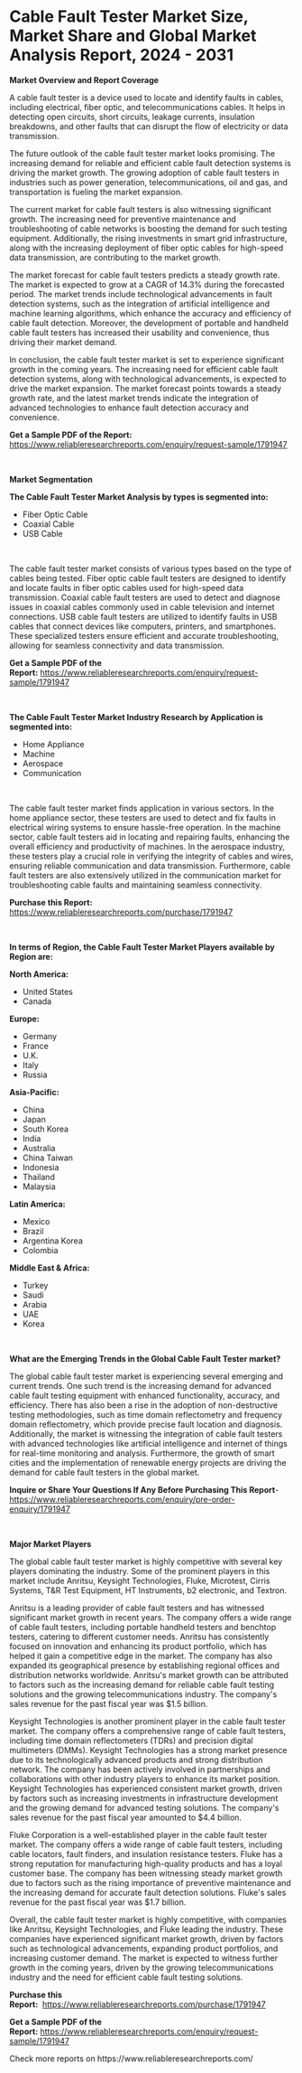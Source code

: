 <p><h1>Cable Fault Tester Market Size, Market Share and Global Market Analysis Report, 2024 - 2031</h1></p><p><strong>Market Overview and Report Coverage</strong></p>
<p><p>A cable fault tester is a device used to locate and identify faults in cables, including electrical, fiber optic, and telecommunications cables. It helps in detecting open circuits, short circuits, leakage currents, insulation breakdowns, and other faults that can disrupt the flow of electricity or data transmission.</p><p>The future outlook of the cable fault tester market looks promising. The increasing demand for reliable and efficient cable fault detection systems is driving the market growth. The growing adoption of cable fault testers in industries such as power generation, telecommunications, oil and gas, and transportation is fueling the market expansion.</p><p>The current market for cable fault testers is also witnessing significant growth. The increasing need for preventive maintenance and troubleshooting of cable networks is boosting the demand for such testing equipment. Additionally, the rising investments in smart grid infrastructure, along with the increasing deployment of fiber optic cables for high-speed data transmission, are contributing to the market growth.</p><p>The market forecast for cable fault testers predicts a steady growth rate. The market is expected to grow at a CAGR of 14.3% during the forecasted period. The market trends include technological advancements in fault detection systems, such as the integration of artificial intelligence and machine learning algorithms, which enhance the accuracy and efficiency of cable fault detection. Moreover, the development of portable and handheld cable fault testers has increased their usability and convenience, thus driving their market demand.</p><p>In conclusion, the cable fault tester market is set to experience significant growth in the coming years. The increasing need for efficient cable fault detection systems, along with technological advancements, is expected to drive the market expansion. The market forecast points towards a steady growth rate, and the latest market trends indicate the integration of advanced technologies to enhance fault detection accuracy and convenience.</p></p>
<p><strong>Get a Sample PDF of the Report:</strong> <a href="https://www.reliableresearchreports.com/enquiry/request-sample/1791947">https://www.reliableresearchreports.com/enquiry/request-sample/1791947</a></p>
<p>&nbsp;</p>
<p><strong>Market Segmentation</strong></p>
<p><strong>The Cable Fault Tester Market Analysis by types is segmented into:</strong></p>
<p><ul><li>Fiber Optic Cable</li><li>Coaxial Cable</li><li>USB Cable</li></ul></p>
<p>&nbsp;</p>
<p><p>The cable fault tester market consists of various types based on the type of cables being tested. Fiber optic cable fault testers are designed to identify and locate faults in fiber optic cables used for high-speed data transmission. Coaxial cable fault testers are used to detect and diagnose issues in coaxial cables commonly used in cable television and internet connections. USB cable fault testers are utilized to identify faults in USB cables that connect devices like computers, printers, and smartphones. These specialized testers ensure efficient and accurate troubleshooting, allowing for seamless connectivity and data transmission.</p></p>
<p><strong>Get a Sample PDF of the Report:</strong>&nbsp;<a href="https://www.reliableresearchreports.com/enquiry/request-sample/1791947">https://www.reliableresearchreports.com/enquiry/request-sample/1791947</a></p>
<p>&nbsp;</p>
<p><strong>The Cable Fault Tester Market Industry Research by Application is segmented into:</strong></p>
<p><ul><li>Home Appliance</li><li>Machine</li><li>Aerospace</li><li>Communication</li></ul></p>
<p>&nbsp;</p>
<p><p>The cable fault tester market finds application in various sectors. In the home appliance sector, these testers are used to detect and fix faults in electrical wiring systems to ensure hassle-free operation. In the machine sector, cable fault testers aid in locating and repairing faults, enhancing the overall efficiency and productivity of machines. In the aerospace industry, these testers play a crucial role in verifying the integrity of cables and wires, ensuring reliable communication and data transmission. Furthermore, cable fault testers are also extensively utilized in the communication market for troubleshooting cable faults and maintaining seamless connectivity.</p></p>
<p><strong>Purchase this Report:</strong>&nbsp; <a href="https://www.reliableresearchreports.com/purchase/1791947">https://www.reliableresearchreports.com/purchase/1791947</a></p>
<p>&nbsp;</p>
<p><strong>In terms of Region, the Cable Fault Tester Market Players available by Region are:</strong></p>
<p>
    <p> <strong> North America: </strong>
        <ul>
            <li>United States</li>
            <li>Canada</li>
        </ul>
        </p> 
    <p> <strong> Europe: </strong>
        <ul>
            <li>Germany</li>
            <li>France</li>
            <li>U.K.</li>
            <li>Italy</li>
            <li>Russia</li>
        </ul>
        </p> 
    <p> <strong> Asia-Pacific: </strong>
        <ul>
            <li>China</li>
            <li>Japan</li>
            <li>South Korea</li>
            <li>India</li>
            <li>Australia</li>
            <li>China Taiwan</li>
            <li>Indonesia</li>
            <li>Thailand</li>
            <li>Malaysia</li>
        </ul>
        </p> 
    <p> <strong> Latin America: </strong>
        <ul>
            <li>Mexico</li>
            <li>Brazil</li>
            <li>Argentina Korea</li>
            <li>Colombia</li>
        </ul>
        </p> 
    <p> <strong> Middle East & Africa: </strong>
        <ul>
            <li>Turkey</li>
            <li>Saudi</li>
            <li>Arabia</li>
            <li>UAE</li>
            <li>Korea</li>
        </ul>
    </p>
    </p>
<p>&nbsp;</p>
<p><strong>What are the Emerging Trends in the Global Cable Fault Tester market?</strong></p>
<p><p>The global cable fault tester market is experiencing several emerging and current trends. One such trend is the increasing demand for advanced cable fault testing equipment with enhanced functionality, accuracy, and efficiency. There has also been a rise in the adoption of non-destructive testing methodologies, such as time domain reflectometry and frequency domain reflectometry, which provide precise fault location and diagnosis. Additionally, the market is witnessing the integration of cable fault testers with advanced technologies like artificial intelligence and internet of things for real-time monitoring and analysis. Furthermore, the growth of smart cities and the implementation of renewable energy projects are driving the demand for cable fault testers in the global market.</p></p>
<p><strong>Inquire or Share Your Questions If Any Before Purchasing This Report</strong>- <a href="https://www.reliableresearchreports.com/enquiry/pre-order-enquiry/1791947">https://www.reliableresearchreports.com/enquiry/pre-order-enquiry/1791947</a></p>
<p>&nbsp;</p>
<p><strong>Major Market Players</strong></p>
<p><p>The global cable fault tester market is highly competitive with several key players dominating the industry. Some of the prominent players in this market include Anritsu, Keysight Technologies, Fluke, Microtest, Cirris Systems, T&R Test Equipment, HT Instruments, b2 electronic, and Textron.</p><p>Anritsu is a leading provider of cable fault testers and has witnessed significant market growth in recent years. The company offers a wide range of cable fault testers, including portable handheld testers and benchtop testers, catering to different customer needs. Anritsu has consistently focused on innovation and enhancing its product portfolio, which has helped it gain a competitive edge in the market. The company has also expanded its geographical presence by establishing regional offices and distribution networks worldwide. Anritsu's market growth can be attributed to factors such as the increasing demand for reliable cable fault testing solutions and the growing telecommunications industry. The company's sales revenue for the past fiscal year was $1.5 billion.</p><p>Keysight Technologies is another prominent player in the cable fault tester market. The company offers a comprehensive range of cable fault testers, including time domain reflectometers (TDRs) and precision digital multimeters (DMMs). Keysight Technologies has a strong market presence due to its technologically advanced products and strong distribution network. The company has been actively involved in partnerships and collaborations with other industry players to enhance its market position. Keysight Technologies has experienced consistent market growth, driven by factors such as increasing investments in infrastructure development and the growing demand for advanced testing solutions. The company's sales revenue for the past fiscal year amounted to $4.4 billion.</p><p>Fluke Corporation is a well-established player in the cable fault tester market. The company offers a wide range of cable fault testers, including cable locators, fault finders, and insulation resistance testers. Fluke has a strong reputation for manufacturing high-quality products and has a loyal customer base. The company has been witnessing steady market growth due to factors such as the rising importance of preventive maintenance and the increasing demand for accurate fault detection solutions. Fluke's sales revenue for the past fiscal year was $1.7 billion.</p><p>Overall, the cable fault tester market is highly competitive, with companies like Anritsu, Keysight Technologies, and Fluke leading the industry. These companies have experienced significant market growth, driven by factors such as technological advancements, expanding product portfolios, and increasing customer demand. The market is expected to witness further growth in the coming years, driven by the growing telecommunications industry and the need for efficient cable fault testing solutions.</p></p>
<p><strong>Purchase this Report:</strong>&nbsp;&nbsp;<a href="https://www.reliableresearchreports.com/purchase/1791947">https://www.reliableresearchreports.com/purchase/1791947</a></p>
<p></p>
<p><strong>Get a Sample PDF of the Report:</strong>&nbsp;<a href="https://www.reliableresearchreports.com/enquiry/request-sample/1791947">https://www.reliableresearchreports.com/enquiry/request-sample/1791947</a></p>
<p>Check more reports on https://www.reliableresearchreports.com/</p>